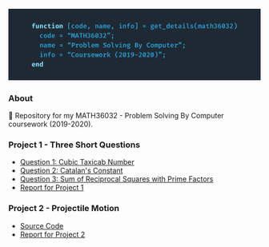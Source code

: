 ![](figures/cover.png)

### About
🎲 Repository for my MATH36032 - Problem Solving By Computer coursework (2019-2020).

### Project 1 - Three Short Questions
- [Question 1: Cubic Taxicab Number](ex1/ex1)
- [Question 2: Catalan's Constant](ex1/ex2)
- [Question 3: Sum of Reciprocal Squares with Prime Factors](ex1/ex3)
- [Report for Project 1](ex1/report)

### Project 2 - Projectile Motion
- [Source Code](ex2/src)
- [Report for Project 2](ex2/report)
